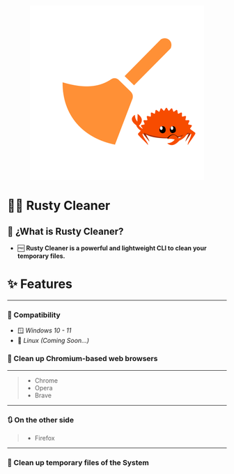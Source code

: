 <p align="center">
  <img src= "https://github.com/DevCheckOG/Rusty-Cleaner/blob/main/src/assets/icon.png" alt= "logo" style= "width: 400px; height: 400px;"> </img>
</p>

# 🧹🦀 Rusty Cleaner 

## 🧩 ¿What is Rusty Cleaner?

- 🆓 **Rusty Cleaner is a powerful and lightweight CLI to clean your temporary files.**

# ✨ Features

------------------------

### 🍃 Compatibility

- 🪟 *Windows 10 - 11*
- 🐧 *Linux (Coming Soon...)*

### 🧹 Clean up Chromium-based web browsers

------------------------
  
> - Chrome
> - Opera
> - Brave

------------------------

### 🔃 On the other side

> - Firefox

------------------------

### 🧹 Clean up temporary files of the System

